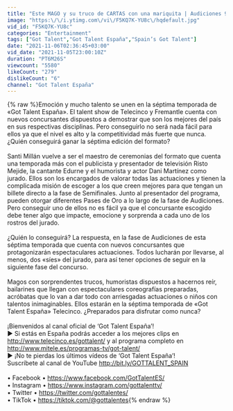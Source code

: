 ```yaml
---
title: "Este MAGO y su truco de CARTAS con una mariquita | Audiciones 9 | Got Talent España 7 (2021)"
image: "https:\/\/i.ytimg.com\/vi\/F5KQ7K-YU8c\/hqdefault.jpg"
vid_id: "F5KQ7K-YU8c"
categories: "Entertainment"
tags: ["Got Talent","Got Talent España","Spain’s Got Talent"]
date: "2021-11-06T02:36:45+03:00"
vid_date: "2021-11-05T23:00:10Z"
duration: "PT6M26S"
viewcount: "5580"
likeCount: "279"
dislikeCount: "6"
channel: "Got Talent España"
---
```

{% raw %}Emoción y mucho talento se unen en la séptima temporada de «Got Talent España». El talent show de Telecinco y Fremantle cuenta con nuevos concursantes dispuestos a demostrar que son los mejores del país en sus respectivas disciplinas. Pero conseguirlo no será nada fácil para ellos ya que el nivel es alto y la competitividad más fuerte que nunca. ¿Quién conseguirá ganar la séptima edición del formato?<br /><br />Santi Millán vuelve a ser el maestro de ceremonias del formato que cuenta una temporada más con el publicista y presentador de televisión Risto Mejide, la cantante Edurne y el humorista y actor Dani Martínez como jurado. Ellos son los encargados de valorar todas las actuaciones y tienen la complicada misión de escoger a los que creen mejores para que tengan un billete directo a la fase de Semifinales. Junto al presentador del programa, pueden otorgar diferentes Pases de Oro a lo largo de la fase de Audiciones. Pero conseguir uno de ellos no es fácil ya que el concursante escogido debe tener algo que impacte, emocione y sorprenda a cada uno de los rostros del jurado. <br /><br />¿Quién lo conseguirá? La respuesta, en la fase de Audiciones de esta séptima temporada que cuenta con nuevos concursantes que protagonizarán espectaculares actuaciones. Todos lucharán por llevarse, al menos, dos «síes» del jurado, para así tener opciones de seguir en la siguiente fase del concurso. <br /><br />Magos con sorprendentes trucos, humoristas dispuestos a hacernos reír, bailarines que llegan con espectaculares coreografías preparadas, acróbatas que lo van a dar todo con arriesgadas actuaciones o niños con talentos inimaginables. Ellos estarán en la séptima temporada de «Got Talent España» Telecinco. ¿Preparados para disfrutar como nunca?  <br /><br /> ¡Bienvenidos al canal oficial de ‘Got Talent España’! <br />► Si estás en España podrás acceder a los mejores clips en <a rel="nofollow" target="blank" href="http://www.telecinco.es/gottalent/">http://www.telecinco.es/gottalent/</a> y al programa completo en <a rel="nofollow" target="blank" href="http://www.mitele.es/programas-tv/got-talent/">http://www.mitele.es/programas-tv/got-talent/</a> <br />► ¡No te pierdas los últimos vídeos de ‘Got Talent España’! <br />Suscríbete al canal de YouTube <a rel="nofollow" target="blank" href="http://bit.ly/GOTTALENT_SPAIN">http://bit.ly/GOTTALENT_SPAIN</a> <br /><br />• Facebook • <a rel="nofollow" target="blank" href="https://www.facebook.com/GotTalentES/">https://www.facebook.com/GotTalentES/</a><br />• Instagram • <a rel="nofollow" target="blank" href="https://www.instagram.com/gottalenttv/">https://www.instagram.com/gottalenttv/</a><br />• Twitter • <a rel="nofollow" target="blank" href="https://twitter.com/gottalentes/">https://twitter.com/gottalentes/</a><br />• TikTok • <a rel="nofollow" target="blank" href="https://tiktok.com/@gottalentes">https://tiktok.com/@gottalentes</a>{% endraw %}
